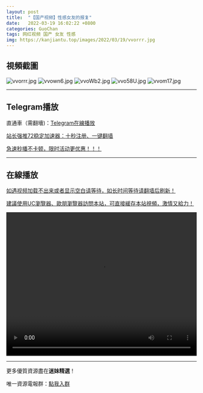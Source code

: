 ```yaml
---
layout: post
title:  "【国产视频】性感女友的报复"
date:   2022-03-19 16:02:22 +0800
categories: GuoChan
tags: 网红视频 国产 女友 性感
img: https://kanjiantu.top/images/2022/03/19/vvorrr.jpg
---
```



## 視頻截圖

![vvorrr.jpg](https://kanjiantu.top/images/2022/03/19/vvorrr.jpg)
![vvown6.jpg](https://kanjiantu.top/images/2022/03/19/vvown6.jpg)
![vvoWb2.jpg](https://kanjiantu.top/images/2022/03/19/vvoWb2.jpg)
![vvo58U.jpg](https://kanjiantu.top/images/2022/03/19/vvo58U.jpg)
![vvom17.jpg](https://kanjiantu.top/images/2022/03/19/vvom17.jpg)

* * *
## Telegram播放

直通車（需翻墻)：[Telegram在線播放](https://t.me/mimeijingxuan/222)

<u>站长强推72稳定加速器：[十秒注册、一键翻墙](https://72vpn.xyz/#/register?code=mimei) </u>


<u>急速秒播不卡顿，限时活动更优惠！！！</u>
* * *
## 在線播放
<u>如遇视频加载不出来或者显示空白请等待，如长时间等待请翻墙后刷新！</u>

<u>建議使用UC瀏覽器、歐朋瀏覽器訪問本站，可直接緩存本站視頻，激情又給力！</u>
<center><video src="https://cdn.publer.io/uploads/videos/6246ffdddb279736bfa81035/9674a4467761fa09c7b9e9dde594b251.mp4" width="100%" height="380px" controls="controls"></video></center>

* * *
更多優質資源盡在**迷妹精選**！

唯一資源電報群：[點我入群](https://t.me/mimeijingxuan)


